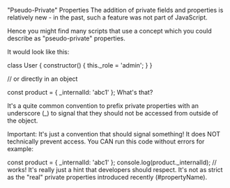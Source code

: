 "Pseudo-Private" Properties
The addition of private fields and properties is relatively new - in the past, such a feature was not part of JavaScript.

Hence you might find many scripts that use a concept which you could describe as "pseudo-private" properties.

It would look like this:

class User {
    constructor() {
        this._role = 'admin';
    }
}
 
// or directly in an object
 
const product = {
    _internalId: 'abc1'
};
What's that?

It's a quite common convention to prefix private properties with an underscore (_) to signal that they should not be accessed from outside of the object.

Important: It's just a convention that should signal something! It does NOT technically prevent access. You CAN run this code without errors for example:

const product = {
    _internalId: 'abc1'
};
console.log(product._internalId); // works!
It's really just a hint that developers should respect. It's not as strict as the "real" private properties introduced recently (#propertyName).
